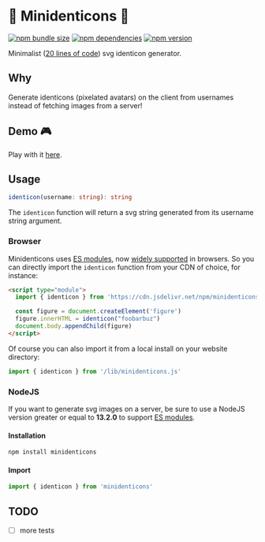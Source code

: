 # :space_invader: Minidenticons :space_invader:

[![npm bundle size](https://badgen.net/bundlephobia/minzip/minidenticons)](https://bundlephobia.com/result?p=minidenticons)
[![npm dependencies](https://badgen.net/david/dep/laurentpayot/minidenticons)](https://david-dm.org/laurentpayot/minidenticons)
[![npm version](https://badgen.net/npm/v/minidenticons)](https://www.npmjs.com/package/minidenticons)

Minimalist ([20 lines of code](https://github.com/laurentpayot/minidenticons/blob/main/minidenticons.js)) svg identicon generator.

## Why

Generate identicons (pixelated avatars) on the client from usernames instead of fetching images from a server!

## Demo :video_game:

Play with it [here](https://laurentpayot.github.io/minidenticons/).

## Usage

```typescript
identicon(username: string): string
```

The `identicon` function will return a svg string generated from its username string argument.

### Browser

Minidenticons uses [ES modules](https://jakearchibald.com/2017/es-modules-in-browsers/), now [widely supported](https://caniuse.com/es6-module) in browsers.
So you can directly import the `identicon` function from your CDN of choice, for instance:

```html
<script type="module">
  import { identicon } from 'https://cdn.jsdelivr.net/npm/minidenticons'

  const figure = document.createElement('figure')
  figure.innerHTML = identicon("foobarbuz")
  document.body.appendChild(figure)
</script>
```

Of course you can also import it from a local install on your website directory:

```javascript
import { identicon } from '/lib/minidenticons.js'
```

### NodeJS

If you want to generate svg images on a server, be sure to use a NodeJS version greater or equal to **13.2.0** to support [ES modules](https://nodejs.org/api/esm.html).

#### Installation

```bash
npm install minidenticons
```

#### Import

```javascript
import { identicon } from 'minidenticons'
```

## TODO

- [ ] more tests
